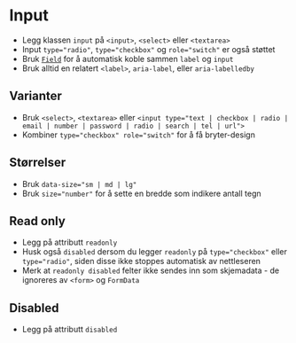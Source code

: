 # Input <mark data-badge="Alfa"></mark>

- Legg klassen `input` på `<input>`, `<select>` eller `<textarea>`
- Input `type="radio"`, `type="checkbox"` og `role="switch"`  er også støttet
- Bruk [`Field`](/designsystem/field/) for å automatisk koble sammen `label` og `input`
- Bruk alltid en relatert `<label>`, `aria-label`, eller `aria-labelledby`

<pre hidden>
<div class="styles.field">
  <label>Ledetekst</label>
  <input class="styles.input" />
</div>
</pre>
<Story />

## Varianter
- Bruk `<select>`, `<textarea>` eller `<input type="text | checkbox | radio | email | number | password | radio | search | tel | url">`
- Kombiner `type="checkbox" role="switch"` for å få bryter-design

<style>
  textarea { width: 345px }
</style>
<pre hidden>
<div class="styles.field">
  <label>Text</label>
  <input type="text" class="styles.input" />
</div>

<div class="styles.field">
  <label>Select</label>
  <select class="styles.input">
    <option>Option 1</option>
    <option>Option 2</option>
    <option>Option 3</option>
    <option>Option 4</option>
    <option>Option 5</option>
  </select>
</div>

<div class="styles.field">
  <label>Checkbox</label>
  <input type="checkbox" class="styles.input" />
</div>

<div class="styles.field">
  <label>Radio 1</label>
  <input type="radio" class="styles.input" name="my-radio" checked />
</div>

<div class="styles.field">
  <label>Radio 2</label>
  <input type="radio" class="styles.input" name="my-radio" />
</div>

<div class="styles.field">
  <label>Switch</label>
  <input type="checkbox" role="switch" class="styles.input" />
</div>

<div class="styles.field">
  <label>Textarea</label>
  <textarea class="styles.input"></textarea>
</div>
</pre>
<Story stacked />

## Størrelser
- Bruk `data-size="sm | md | lg"`
- Bruk `size="number"` for å sette en bredde som indikere antall tegn

<pre hidden>
<input aria-label="small" class="styles.input" data-size="sm" value="Small" />
<input aria-label="medium" class="styles.input" data-size="md" value="Medium" />
<input aria-label="large" class="styles.input" data-size="lg" value="Large" />
<input aria-label="size=20" class="styles.input" size="20" value="size=20" />
</pre>
<Story stacked />


## Read only
- Legg på attributt `readonly`
- Husk også `disabled` dersom du legger `readonly` på `type="checkbox"` eller `type="radio"`, siden disse ikke stoppes automatisk av nettleseren
- Merk at `readonly disabled` felter ikke sendes inn som skjemadata - de ignoreres av `<form>` og `FormData`

<pre hidden>
<div class="styles.field">
  <label>Read only text</label>
  <input class="styles.input" readonly value="Value" />
</div>
<div class="styles.field">
  <label>Read only checkbox</label>
  <input type="checkbox" class="styles.input" readonly disabled />
</div>
<div class="styles.field">
  <label>Read only radio</label>
  <input type="radio" class="styles.input" readonly disabled />
</div>
<div class="styles.field">
  <label>Read only switch</label>
  <input type="checkbox" role="switch" class="styles.input" readonly disabled />
</div>
</pre>
<Story stacked />


## Disabled
- Legg på attributt `disabled`

<pre hidden>
<div class="styles.field">
  <label>Disabled text</label>
  <input class="styles.input" disabled />
</div>
<div class="styles.field">
  <label>Disabled checkbox</label>
  <input type="checkbox" class="styles.input" disabled />
</div>
<div class="styles.field">
  <label>Disabled radio</label>
  <input type="radio" class="styles.input" disabled />
</div>
<div class="styles.field">
  <label>Disabled switch</label>
  <input type="checkbox" role="switch" class="styles.input" disabled />
</div>
</pre>
<Story stacked />
